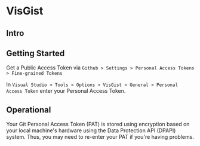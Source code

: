 ﻿# VisGist

## Intro

## Getting Started

Get a Public Access Token via `Github > Settings > Personal Access Tokens > Fine-grained Tokens`

In `Visual Studio > Tools > Options > VisGist > General > Personal Access Token` enter your Personal Access  Token.




## Operational

Your Git Personal Access Token (PAT) is stored using encryption based on your local machine's hardware using the Data Protection API (DPAPI) system. Thus, you may need to re-enter your PAT if you're having problems. 